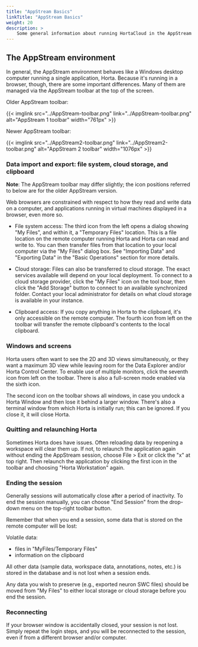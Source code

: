 ```yaml
---
title: "AppStream Basics"
linkTitle: "AppStream Basics"
weight: 20
description: >
    Some general information about running HortaCloud in the AppStream environment
---
```



## The AppStream environment

In general, the AppStream environment behaves like a Windows desktop computer running a single application, Horta. Because it's running in a browser, though, there are some important differences. Many of them are managed via the AppStream toolbar at the top of the screen.  

Older AppStream toolbar:

{{< imglink src="../AppStream-toolbar.png" link="../AppStream-toolbar.png" alt="AppStream 1 toolbar" width="761px" >}}

Newer AppStream toolbar:

{{< imglink src="../AppStream2-toolbar.png" link="../AppStream2-toolbar.png" alt="AppStream 2 toolbar" width="1076px" >}}

### Data import and export: file system, cloud storage, and clipboard

**Note**: The AppStream toolbar may differ slightly; the icon positions referred to below are for the older AppStream version. 

Web browsers are constrained with respect to how they read and write data on a computer, and applications running in virtual machines displayed in a browser, even more so.

- File system access: The third icon from the left opens a dialog showing "My Files", and within it, a "Temporary Files" location. This is a file location on the remote computer running Horta and Horta can read and write to. You can then transfer files from that location to your local computer via the "My Files" dialog box. See "Importing Data" and "Exporting Data" in the "Basic Operations" section for more details.

- Cloud storage: Files can also be transferred to cloud storage. The exact services available will depend on your local deployment. To connect to a cloud storage provider, click the "My Files" icon on the tool boar, then click the "Add Storage" button to connect to an available synchronized folder. Contact your local administrator for details on what cloud storage is available in your instance.

- Clipboard access: If you copy anything in Horta to the clipboard, it's only accessible on the remote computer. The fourth icon from left on the toolbar will transfer the remote clipboard's contents to the local clipboard.

### Windows and screens

Horta users often want to see the 2D and 3D views simultaneously, or they want a maximum 3D view while leaving room for the Data Explorer and/or Horta Control Center. To enable use of multiple monitors, click the seventh icon from left on the toolbar. There is also a full-screen mode enabled via the sixth icon.

The second icon on the toolbar shows all windows, in case you undock a Horta Window and then lose it behind a larger window. There's also a terminal window from which Horta is initially run; this can be ignored. If you close it, it will close Horta.

### Quitting and relaunching Horta

Sometimes Horta does have issues. Often reloading data by reopening a workspace will clear them up. If not, to relaunch the application again without ending the AppStream session, choose File > Exit or click the "x" at top right. Then relaunch the application by clicking the first icon in the toolbar and choosing "Horta Workstation" again.

### Ending the session

Generally sessions will automatically close after a period of inactivity. To end the session manually, you can choose "End Session" from the drop-down menu on the top-right toolbar button.

Remember that when you end a session, some data that is stored on the remote computer will be lost:

Volatile data:
- files in "MyFiles/Temporary Files"
- information on the clipboard

All other data (sample data, workspace data, annotations, notes, etc.) is stored in the database and is not lost when a session ends.

Any data you wish to preserve (e.g., exported neuron SWC files) should be moved from "My Files" to either local storage or cloud storage before you end the session.


### Reconnecting

If your browser window is accidentally closed, your session is not lost. Simply repeat the login steps, and you will be reconnected to the session, even if from a different browser and/or computer.

